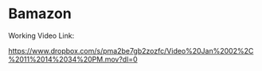 # Bamazon

Working Video Link:

https://www.dropbox.com/s/pma2be7gb2zozfc/Video%20Jan%2002%2C%2011%2014%2034%20PM.mov?dl=0
